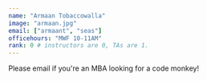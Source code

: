 ```yaml
---
name: "Armaan Tobaccowalla"
image: "armaan.jpg"
email: ["armaant", "seas"]
officehours: "MWF 10-11AM"
rank: 0 # instructors are 0, TAs are 1.
---
```

Please email if you're an MBA looking for a code monkey!
